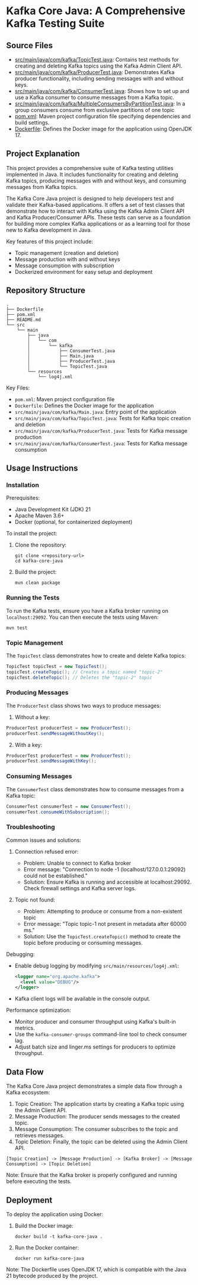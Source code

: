 # Kafka Core Java: A Comprehensive Kafka Testing Suite

## Source Files

- [src/main/java/com/kafka/TopicTest.java](src/main/java/com/kafka/TopicTest.java): Contains test methods for creating and deleting Kafka topics using the Kafka Admin Client API.
- [src/main/java/com/kafka/ProducerTest.java](src/main/java/com/kafka/ProducerTest.java): Demonstrates Kafka producer functionality, including sending messages with and without keys.
- [src/main/java/com/kafka/ConsumerTest.java](src/main/java/com/kafka/ConsumerTest.java): Shows how to set up and use a Kafka consumer to consume messages from a Kafka topic.
- [src/main/java/com/kafka/MultipleConsumersByPartitionTest.java](src/main/java/com/kafka/MultipleConsumersByPartitionTest.java): In a group consumers consume from exclusive partitions of one topic 
- [pom.xml](pom.xml): Maven project configuration file specifying dependencies and build settings.
- [Dockerfile](Dockerfile): Defines the Docker image for the application using OpenJDK 17.

## Project Explanation

This project provides a comprehensive suite of Kafka testing utilities implemented in Java. It includes functionality for creating and deleting Kafka topics, producing messages with and without keys, and consuming messages from Kafka topics.

The Kafka Core Java project is designed to help developers test and validate their Kafka-based applications. It offers a set of test classes that demonstrate how to interact with Kafka using the Kafka Admin Client API and Kafka Producer/Consumer APIs. These tests can serve as a foundation for building more complex Kafka applications or as a learning tool for those new to Kafka development in Java.

Key features of this project include:
- Topic management (creation and deletion)
- Message production with and without keys
- Message consumption with subscription
- Dockerized environment for easy setup and deployment

## Repository Structure

```
.
├── Dockerfile
├── pom.xml
├── README.md
└── src
    └── main
        ├── java
        │   └── com
        │       └── kafka
        │           ├── ConsumerTest.java
        │           ├── Main.java
        │           ├── ProducerTest.java
        │           └── TopicTest.java
        └── resources
            └── log4j.xml
```

Key Files:
- `pom.xml`: Maven project configuration file
- `Dockerfile`: Defines the Docker image for the application
- `src/main/java/com/kafka/Main.java`: Entry point of the application
- `src/main/java/com/kafka/TopicTest.java`: Tests for Kafka topic creation and deletion
- `src/main/java/com/kafka/ProducerTest.java`: Tests for Kafka message production
- `src/main/java/com/kafka/ConsumerTest.java`: Tests for Kafka message consumption

## Usage Instructions

### Installation

Prerequisites:
- Java Development Kit (JDK) 21
- Apache Maven 3.6+
- Docker (optional, for containerized deployment)

To install the project:

1. Clone the repository:
   ```
   git clone <repository-url>
   cd kafka-core-java
   ```

2. Build the project:
   ```
   mvn clean package
   ```

### Running the Tests

To run the Kafka tests, ensure you have a Kafka broker running on `localhost:29092`. You can then execute the tests using Maven:

```
mvn test
```

### Topic Management

The `TopicTest` class demonstrates how to create and delete Kafka topics:

```java
TopicTest topicTest = new TopicTest();
topicTest.createTopic(); // Creates a topic named "topic-2"
topicTest.deleteTopic(); // Deletes the "topic-2" topic
```

### Producing Messages

The `ProducerTest` class shows two ways to produce messages:

1. Without a key:
```java
ProducerTest producerTest = new ProducerTest();
producerTest.sendMessageWithoutKey();
```

2. With a key:
```java
ProducerTest producerTest = new ProducerTest();
producerTest.sendMessageWithKey();
```

### Consuming Messages

The `ConsumerTest` class demonstrates how to consume messages from a Kafka topic:

```java
ConsumerTest consumerTest = new ConsumerTest();
consumerTest.consumeWithSubscription();
```

### Troubleshooting

Common issues and solutions:

1. Connection refused error:
   - Problem: Unable to connect to Kafka broker
   - Error message: "Connection to node -1 (localhost/127.0.0.1:29092) could not be established."
   - Solution: Ensure Kafka is running and accessible at localhost:29092. Check firewall settings and Kafka server logs.

2. Topic not found:
   - Problem: Attempting to produce or consume from a non-existent topic
   - Error message: "Topic topic-1 not present in metadata after 60000 ms."
   - Solution: Use the `TopicTest.createTopic()` method to create the topic before producing or consuming messages.

Debugging:
- Enable debug logging by modifying `src/main/resources/log4j.xml`:
  ```xml
  <logger name="org.apache.kafka">
    <level value="DEBUG"/>
  </logger>
  ```
- Kafka client logs will be available in the console output.

Performance optimization:
- Monitor producer and consumer throughput using Kafka's built-in metrics.
- Use the `kafka-consumer-groups` command-line tool to check consumer lag.
- Adjust batch size and linger.ms settings for producers to optimize throughput.

## Data Flow

The Kafka Core Java project demonstrates a simple data flow through a Kafka ecosystem:

1. Topic Creation: The application starts by creating a Kafka topic using the Admin Client API.
2. Message Production: The producer sends messages to the created topic.
3. Message Consumption: The consumer subscribes to the topic and retrieves messages.
4. Topic Deletion: Finally, the topic can be deleted using the Admin Client API.

```
[Topic Creation] -> [Message Production] -> [Kafka Broker] -> [Message Consumption] -> [Topic Deletion]
```

Note: Ensure that the Kafka broker is properly configured and running before executing the tests.

## Deployment

To deploy the application using Docker:

1. Build the Docker image:
   ```
   docker build -t kafka-core-java .
   ```

2. Run the Docker container:
   ```
   docker run kafka-core-java
   ```

Note: The Dockerfile uses OpenJDK 17, which is compatible with the Java 21 bytecode produced by the project.